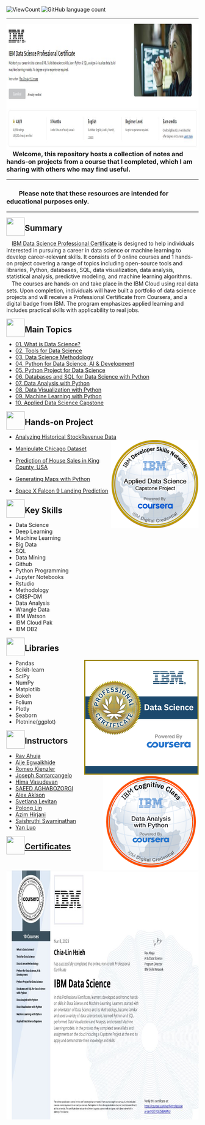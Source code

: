 ![ViewCount](https://views.whatilearened.today/views/github/ChiaLinz/IBM_Data_Science_Professional_Certificate.svg?cache=remove)
![GitHub language count](https://img.shields.io/github/languages/count/ChiaLinz/IBM_Data_Science_Professional_Certificate?style=flat)
_________________
   <a href="https://www.coursera.org/professional-certificates/ibm-data-science"><img src="https://github.com/ChiaLinz/IBM_Data_Science_Professional_Certificate/blob/main/11.%20Certificates/IBM%20DS.JPG" align="left" height="330" ></a>   


### 　&#8194;&#8194;Welcome, this repository hosts a collection of notes and hands-on projects from a course that I completed, which I am sharing with others who may find useful. 
 _________________
### 　&#8194;&#8194;Please note that these resources are intended for educational purposes only. <br />
 _________________

  

  
<a href="url"><img src="https://user-images.githubusercontent.com/93101704/223903588-fd196e4b-c840-495a-9207-b79ca5874349.png" align="left" height="48" width="48" ></a>
## Summary


 　[IBM Data Science Professional Certificate](https://www.coursera.org/professional-certificates/ibm-data-science) is designed to help individuals interested in pursuing a career in data science or machine learning to develop career-relevant skills. It consists of 9 online courses and 1 hands-on project covering a range of topics including open-source tools and libraries, Python, databases, SQL, data visualization, data analysis, statistical analysis, predictive modeling, and machine learning algorithms.
 　The courses are hands-on and take place in the IBM Cloud using real data sets. Upon completion, individuals will have built a portfolio of data science projects and will receive a Professional Certificate from Coursera, and a digital badge from IBM. The program emphasizes applied learning and includes practical skills with applicability to real jobs.

 <a href="url"><img src="https://user-images.githubusercontent.com/93101704/222638742-f320726e-c9e3-4d19-a293-73edda6c7932.png" align="left" height="48" width="48" ></a>
##  Main Topics 
  * [01. What is Data Science?](https://github.com/ChiaLinz/IBM_Data_Science_Professional_Certificate/tree/main/01.%20%20What%20is%20Data%20Science%3F)
  * [02. Tools for Data Science](https://github.com/ChiaLinz/IBM_Data_Science_Professional_Certificate/tree/main/02.%20Tools%20for%20Data%20Science)
  * [03. Data Science Methodology](https://github.com/ChiaLinz/IBM_Data_Science_Professional_Certificate/tree/main/03.%20%20Data%20Science%20Methodology)
  * [04. Python for Data Science, AI & Development](https://github.com/ChiaLinz/IBM_Data_Science_Professional_Certificate/tree/main/04.%20%20Python%20for%20Data%20Science%2C%20AI%20%26%20Development)
  * [05. Python Project for Data Science](https://github.com/ChiaLinz/IBM_Data_Science_Professional_Certificate/tree/main/05.%20%20Python%20Project%20for%20Data%20Science)
  * [06. Databases and SQL for Data Science with Python](https://github.com/ChiaLinz/IBM_Data_Science_Professional_Certificate/tree/main/06.%20%20Databases%20and%20SQL%20for%20Data%20Science%20with%20Python)
  * [07. Data Analysis with Python](https://github.com/ChiaLinz/IBM_Data_Science_Professional_Certificate/tree/main/07.%20%20Data%20Analysis%20with%20Python)
  * [08. Data Visualization with Python](https://github.com/ChiaLinz/IBM_Data_Science_Professional_Certificate/tree/main/08.%20%20Data%20Visualization%20with%20Python)
  * [09. Machine Learning with Python](https://github.com/ChiaLinz/IBM_Data_Science_Professional_Certificate/tree/main/09.%20%20Machine%20Learning%20with%20Python)
  * [10. Applied Data Science Capstone](https://github.com/ChiaLinz/IBM_Data_Science_Professional_Certificate/tree/main/10.%20Applied%20Data%20Science%20Capstone)

 
<a href="url"><img src="https://user-images.githubusercontent.com/93101704/224516359-7fb04da1-1521-4b0f-95be-e6af5adace81.png" align="left" height="48" width="48" ></a> 
##  Hands-on Project 

  * [Analyzing Historical StockRevenue Data](https://github.com/ChiaLinz/IBM_Data_Science_Professional_Certificate/blob/main/05.%20%20Python%20Project%20for%20Data%20Science/readme.md)  <a href="https://www.credly.com/badges/bac2201a-5510-4898-8a2c-a5c9a46e42ce/public_url"><img src="https://github.com/ChiaLinz/IBM_Data_Science_Professional_Certificate/blob/main/10.%20Applied%20Data%20Science%20Capstone/IBM%20Badge%2010%20Applied%20Data%20Science%20Capstone.png" align="right" height="230" ></a>   

  * [Manipulate Chicago Dataset](https://github.com/ChiaLinz/IBM_Data_Science_Professional_Certificate/blob/main/06.%20%20Databases%20and%20SQL%20for%20Data%20Science%20with%20Python/readme.md)
  * [Prediction of House Sales in King County, USA](https://github.com/ChiaLinz/IBM_Data_Science_Professional_Certificate/blob/main/07.%20%20Data%20Analysis%20with%20Python/readme.md)
  * [Generating Maps with Python](https://github.com/ChiaLinz/IBM_Data_Science_Professional_Certificate/blob/main/08.%20%20Data%20Visualization%20with%20Python/readme.md)
  * [Space X Falcon 9 Landing Prediction](https://github.com/ChiaLinz/IBM_Data_Science_Professional_Certificate/blob/main/10.%20Applied%20Data%20Science%20Capstone/readme.md)

 
 <a href="url"><img src="https://user-images.githubusercontent.com/93101704/222638910-af998087-8417-4102-be5b-6cf3c0945f51.png" align="left" height="48" width="48" ></a>
##  Key Skills 
  * Data Science  
  * Deep Learning
  * Machine Learning
  * Big Data
  * SQL
  * Data Mining
  * Github
  * Python Programming
  * Jupyter Notebooks  
  * Rstudio 
  * Methodology
  * CRISP-DM
  * Data Analysis
  * Wrangle Data
  * IBM Watson 
  * IBM Cloud Pak
  * IBM DB2
  
 <a href="url"><img src="https://user-images.githubusercontent.com/93101704/224536178-f5286edf-1a04-4a45-87b7-b171e5a31b11.png" align="left" height="48" width="48" ></a>
## Libraries
  * Pandas   <a href="https://www.credly.com/badges/93b926db-1b63-4a14-90d2-c4aa7c73eaec/public_url"><img src="https://github.com/ChiaLinz/IBM_Data_Science_Professional_Certificate/blob/main/11.%20Certificates/IBM%20Data%20Science%20Badge.png" align="right" height="300" ></a>   
  * Scikit-learn 
  * SciPy
  * NumPy
  * Matplotlib 
  * Bokeh
  * Folium
  * Plotly
  * Seaborn
  * Plotnine(ggplot)


<a href="url"><img src="https://user-images.githubusercontent.com/93101704/224537188-631ba5ca-e4a2-4862-8c27-68cc9031c3f8.png" align="left" height="48" width="48" ></a>
## Instructors
   * [Rav Ahuja](https://www.coursera.org/instructor/ravahuja)  
   * [Aije Egwaikhide](https://www.coursera.org/instructor/aije-egwaikhide)
   * [Romeo Kienzler](https://www.coursera.org/instructor/romeo-kienzler)  <a href="https://www.credly.com/badges/976ad512-4811-4455-b0e7-5594c61355ab/public_url"><img src="https://github.com/ChiaLinz/IBM_Data_Science_Professional_Certificate/blob/main/07.%20%20Data%20Analysis%20with%20Python/IBM%20Badge%2007%20Data%20Analysis%20with%20Python.png" align="right" height="250" ></a>   
   * [Joseph Santarcangelo](https://www.coursera.org/instructor/~28511493)
   * [Hima Vasudevan](https://www.coursera.org/instructor/~32077782) 
   * [SAEED AGHABOZORGI](https://www.coursera.org/instructor/saeed)
   * [Alex Aklson](https://www.coursera.org/instructor/alexaklson)
   * [Svetlana Levitan](https://www.coursera.org/instructor/svetlana-levitan)
   * [Polong Lin](https://www.coursera.org/instructor/polong-lin)
   * [Azim Hirjani](https://www.coursera.org/instructor/~48839382)
   * [Saishruthi Swaminathan](https://www.coursera.org/instructor/saishruthi-tn)
   * [Yan Luo](https://www.coursera.org/instructor/yanluo)

<a href="url"><img src="https://user-images.githubusercontent.com/93101704/222639172-776dc817-d4a7-438b-bc7b-3b29c5d61f3a.png" align="left" height="48" width="48" ></a>   
 ##  [Certificates](https://github.com/ChiaLinz/IBM_Data_Science_Professional_Certificate/tree/main/11.%20Certificates)
 
   <a href="https://www.coursera.org/account/accomplishments/specialization/certificate/GD7QUZVBAWNU"><img src="https://github.com/ChiaLinz/IBM_Data_Science_Professional_Certificate/blob/main/11.%20Certificates/IBM%20Data%20Science%20Certificate.JPG" align="left" height="650" ></a>   


